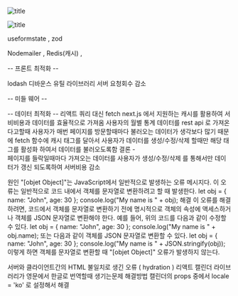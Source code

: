 ![title](https://imagedelivery.net/6i45l_k8v6cNrhGva7A6BA/2ac6f5e2-e17c-41f1-4696-b7827440f900/public)   

![title](https://imagedelivery.net/6i45l_k8v6cNrhGva7A6BA/e8bfb108-4105-4da1-2bb6-64a319088600/public)   




useformstate , zod

Nodemailer , Redis(캐시) , 



-- 프론트 최적화 -- 

lodash 디바운스 유틸 라이브러리 서버 요청회수 감소 


-- 미들 웨어 -- 


-- 데이터 최적화 --
리액트 쿼리 대신 fetch next.js 에서 지원하는 캐시를 
활용하여 서비비용과 데이터를 효율적으로 가져옴 
사용자의 월별 통계 데이터를 rest api 로 가져온다고할때
사용자가 매번 페이지를 방문할때마다 
불러오는 데이터가 생각보다 많기 때문에
fetch 함수에 캐시 태그를 달아서 사용자가 데이터를 생성/수정/삭제
할때만 해당 태그를 활성화 하여서 데이터를 불러오도록함
결론 -  
페이지를 들락일때마다 가져오는 데이터를
사용자가 생성/수정/삭제 를 통해서만 
데이터가 갱신 되도록하여 서버비용 감소




원인
"[objet Object]"는 JavaScript에서 일반적으로 발생하는 오류 메시지다. 이 오류는 일반적으로 코드 내에서 객체를 문자열로 변환하려고 할 때 발생한다.
let obj = { name: "John", age: 30 };
console.log("My name is " + obj);
해결
이 오류를 해결하려면, 코드에서 객체를 문자열로 변환하기 전에 명시적으로 객체의 속성에 액세스하거나 객체를 JSON 문자열로 변환해야 한다. 예를 들어, 위의 코드를 다음과 같이 수정할 수 있다.
let obj = { name: "John", age: 30 };
console.log("My name is " + obj.name);
또는 다음과 같이 객체를 JSON 문자열로 변환할 수 있다.
let obj = { name: "John", age: 30 };
console.log("My name is " + JSON.stringify(obj));
이렇게 하면 객체를 문자열로 변환할 때 "[objet Object]" 오류가 발생하지 않는다.



서버와 클라이언트간의 HTML 불일치로 생긴 오류 ( hydration )
리액트 캘린더 라이브러리가 영문에서 한글로 번역할때 생기는문제 
해결방법 캘린더의 props 중에서 locale = 'ko' 로 설정해서 해결 




